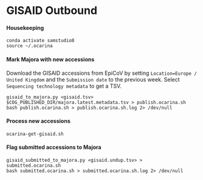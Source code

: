 # GISAID Outbound

#### Housekeeping

    conda activate samstudio8
    source ~/.ocarina

#### Mark Majora with new accessions

Download the GISAID accessions from EpiCoV by setting `Location=Europe / United Kingdom` and the `Submission date` to the previous week.
Select `Sequencing technology metadata` to get a TSV.

    gisaid_to_majora.py <gisaid.tsv> $COG_PUBLISHED_DIR/majora.latest.metadata.tsv > publish.ocarina.sh
    bash publish.ocarina.sh > publish.ocarina.sh.log 2> /dev/null

#### Process new accessions

    ocarina-get-gisaid.sh

#### Flag submitted accessions to Majora

    gisaid_submitted_to_majora.py <gisaid.undup.tsv> > submitted.ocarina.sh
    bash submitted.ocarina.sh > submitted.ocarina.sh.log 2> /dev/null
